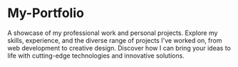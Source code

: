 # My-Portfolio
A showcase of my professional work and personal projects. Explore my skills, experience, and the diverse range of projects I've worked on, from web development to creative design. Discover how I can bring your ideas to life with cutting-edge technologies and innovative solutions.
